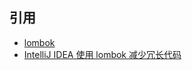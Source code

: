 ## 引用

- [lombok](https://projectlombok.org/)
- [IntelliJ IDEA 使用 lombok 减少冗长代码](https://www.jianshu.com/p/f26d177b88be)
